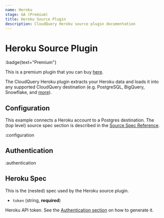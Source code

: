 ```yaml
---
name: Heroku
stage: GA (Premium)
title: Heroku Source Plugin
description: CloudQuery Heroku source plugin documentation
---
```

# Heroku Source Plugin

:badge{text="Premium"}

This is a premium plugin that you can buy [here](/integrations/heroku).

The CloudQuery Heroku plugin extracts your Heroku data and loads it into any supported CloudQuery destination (e.g. PostgreSQL, BigQuery, Snowflake, and [more](/docs/plugins/destinations/overview)).

## Configuration

This example connects a Heroku account to a Postgres destination. The (top level) source spec section is described in the [Source Spec Reference](/docs/reference/source-spec).

:configuration

## Authentication

:authentication

## Heroku Spec

This is the (nested) spec used by the Heroku source plugin.

- `token` (string, **required**)

Heroku API token. See the [Authentication section](overview#authentication) on how to generate it.
